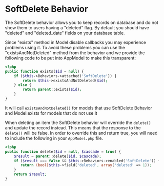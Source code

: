 SoftDelete Behavior
===================

The SoftDelete behavior allows you to keep records on database and do not show them to users having a "deleted" flag. By default you should have "deleted" and "deleted_date" fields on your database table.

Since "exists" method in Model disable callbacks you may experience problems using it. To avoid these problems you can use the "existsAndNotDeleted" method from the behavior and we provide the following code to be put into AppModel to make this transparent:

```php
<?php
public function exists($id = null) {
	if ($this->Behaviors->attached('SoftDelete')) {
		return $this->existsAndNotDeleted($id);
	} else {
		return parent::exists($id);
	}
}
```

It will call ```existsAndNotDeleted()``` for models that use SoftDelete Behavior and Model:exists for models that do not use it

When deleting an item the SoftDelete behavior will override the ```delete()``` and update the record instead. This means that the response to the ```delete()``` will be false. In order to override this and return true, you will need to include the following in your ```AppModel.php``` file.

```php
<?php
public function delete($id = null, $cascade = true) {
    $result = parent::delete($id, $cascade);
    if ($result === false && $this->Behaviors->enabled('SoftDelete')) {
       return (bool)$this->field('deleted', array('deleted' => 1));
    }
    return $result;
}
```